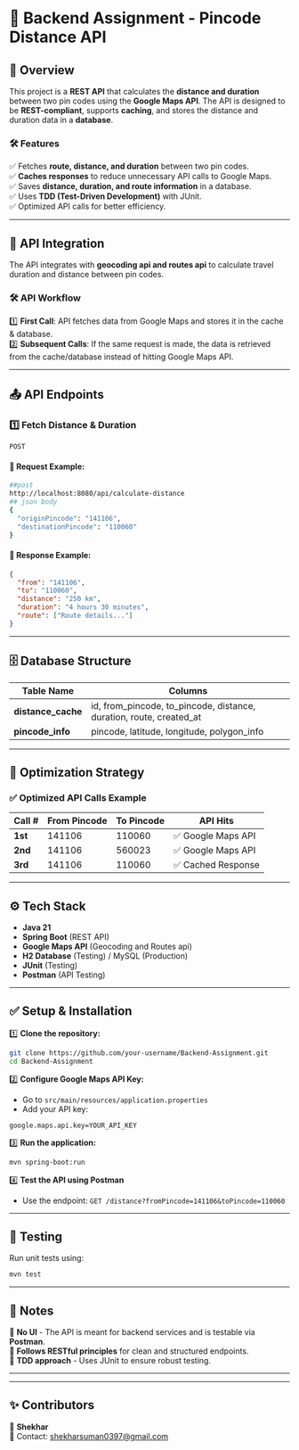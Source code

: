 # 🚀 Backend Assignment - Pincode Distance API

## 📌 Overview
This project is a **REST API** that calculates the **distance and duration** between two pin codes using the **Google Maps API**. The API is designed to be **REST-compliant**, supports **caching**, and stores the distance and duration data in a **database**.

### 🛠 Features
✅ Fetches **route, distance, and duration** between two pin codes.  
✅ **Caches responses** to reduce unnecessary API calls to Google Maps.  
✅ Saves **distance, duration, and route information** in a database.  
✅ Uses **TDD (Test-Driven Development)** with JUnit.  
✅ Optimized API calls for better efficiency.  

---

## 🔗 API Integration
The API integrates with **geocoding api and routes api** to calculate travel duration and distance between pin codes.

### **🛠 API Workflow**
1️⃣ **First Call**: API fetches data from Google Maps and stores it in the cache & database.  
2️⃣ **Subsequent Calls**: If the same request is made, the data is retrieved from the cache/database instead of hitting Google Maps API.  

---

## 📤 API Endpoints
### 1️⃣ **Fetch Distance & Duration**
```
POST
```
#### 🔹 Request Example:
```sh
##post
http://localhost:8080/api/calculate-distance
## json body 
{
  "originPincode": "141106",
  "destinationPincode": "110060"
}

```
#### 🔹 Response Example:
```json
{
  "from": "141106",
  "to": "110060",
  "distance": "250 km",
  "duration": "4 hours 30 minutes",
  "route": ["Route details..."]
}
```
---

## 🗄 Database Structure
| Table Name | Columns |
|------------|---------|
| **distance_cache** | id, from_pincode, to_pincode, distance, duration, route, created_at |
| **pincode_info** | pincode, latitude, longitude, polygon_info |

---

## 🎯 Optimization Strategy
### ✅ Optimized API Calls Example
| Call # | From Pincode | To Pincode | API Hits |
|--------|-------------|------------|----------|
| **1st** | 141106 | 110060 | ✅ Google Maps API |
| **2nd** | 141106 | 560023 | ✅ Google Maps API |
| **3rd** | 141106 | 110060 | ✅ Cached Response |

---

## ⚙️ Tech Stack
- **Java 21**
- **Spring Boot** (REST API)
- **Google Maps API** (Geocoding and Routes api)
- **H2 Database** (Testing) / MySQL (Production)
- **JUnit** (Testing)
- **Postman** (API Testing)

---

## ✅ Setup & Installation
1️⃣ **Clone the repository:**
```sh
git clone https://github.com/your-username/Backend-Assignment.git
cd Backend-Assignment
```
2️⃣ **Configure Google Maps API Key:**
- Go to `src/main/resources/application.properties`
- Add your API key:
```properties
google.maps.api.key=YOUR_API_KEY
```
3️⃣ **Run the application:**
```sh
mvn spring-boot:run
```
4️⃣ **Test the API using Postman**
- Use the endpoint: `GET /distance?fromPincode=141106&toPincode=110060`

---

## 🔬 Testing
Run unit tests using:
```sh
mvn test
```
---

## 📌 Notes
🔹 **No UI** - The API is meant for backend services and is testable via **Postman**.  
🔹 **Follows RESTful principles** for clean and structured endpoints.  
🔹 **TDD approach** - Uses JUnit to ensure robust testing.  

---
---

## ✨ Contributors
👤 **Shekhar**  
📧 Contact: shekharsuman0397@gmail.com
